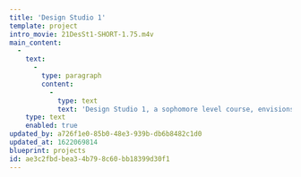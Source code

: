 ```yaml
---
title: 'Design Studio 1'
template: project
intro_movie: 21DesSt1-SHORT-1.75.m4v
main_content:
  -
    text:
      -
        type: paragraph
        content:
          -
            type: text
            text: 'Design Studio 1, a sophomore level course, envisions graphic designers as inquirers, observers, poets, editors, curators, analysts, researchers, commentators, and critics. It encourages students to experiment, discover, and play with the tools, materials, and processes of design toward self-directed ends.'
    type: text
    enabled: true
updated_by: a726f1e0-85b0-48e3-939b-db6b8482c1d0
updated_at: 1622069814
blueprint: projects
id: ae3c2fbd-bea3-4b79-8c60-bb18399d30f1
---
```


